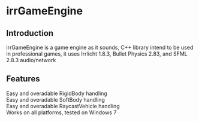 # irrGameEngine
<h2>Introduction</h2>
irrGameEngine is a game engine as it sounds, C++ library intend to be used in professional games, it uses Irrlicht 1.8.3, Bullet Physics 2.83, and SFML 2.8.3 audio/network

<h2>Features</h2>
  Easy and overadable RigidBody handling<br/>
  Easy and overadable SoftBody handling<br/>
  Easy and overadable RaycastVehicle handling<br/>
  Works on all platforms, tested on Windows 7
  

